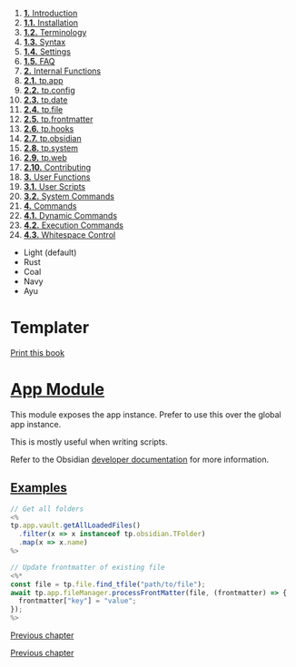 1. [**1.** Introduction](introduction)
1. [**1.1.** Installation](installation)
2. [**1.2.** Terminology](terminology)
3. [**1.3.** Syntax](syntax)
4. [**1.4.** Settings](settings)
5. [**1.5.** FAQ](faq)
3. [**2.** Internal Functions](Atlas/Knowledge/tools/obsidian/Templater/Templater%20doc/internal-functions/overview)
01. [**2.1.** tp.app](app-module)
02. [**2.2.** tp.config](config-module)
03. [**2.3.** tp.date](date-module)
04. [**2.4.** tp.file](file-module)
05. [**2.5.** tp.frontmatter](frontmatter-module)
06. [**2.6.** tp.hooks](hooks-module)
07. [**2.7.** tp.obsidian](obsidian-module)
08. [**2.8.** tp.system](system-module)
09. [**2.9.** tp.web](web-module)
10. [**2.10.** Contributing](contribute)
5. [**3.** User Functions](Atlas/Knowledge/tools/obsidian/Templater/Templater%20doc/user-functions/overview)
1. [**3.1.** User Scripts](script-user-functions)
2. [**3.2.** System Commands](system-user-functions)
7. [**4.** Commands](Atlas/Knowledge/tools/obsidian/Templater/Templater%20doc/commands/overview)
1. [**4.1.** Dynamic Commands](dynamic-command)
2. [**4.2.** Execution Commands](execution-command)
3. [**4.3.** Whitespace Control](whitespace-control)

- Light (default)
- Rust
- Coal
- Navy
- Ayu

# Templater

[Print this book](print)

# [App Module](app-module)

This module exposes the app instance. Prefer to use this over the global app instance.

This is mostly useful when writing scripts.

Refer to the Obsidian [developer documentation](https://docs.obsidian.md/Reference/TypeScript+API/App) for more information.

## [Examples](app-module)

```javascript
// Get all folders
<%
tp.app.vault.getAllLoadedFiles()
  .filter(x => x instanceof tp.obsidian.TFolder)
  .map(x => x.name)
%>

// Update frontmatter of existing file
<%*
const file = tp.file.find_tfile("path/to/file");
await tp.app.fileManager.processFrontMatter(file, (frontmatter) => {
  frontmatter["key"] = "value";
});
%>

```

[Previous chapter](Atlas/Knowledge/tools/obsidian/Templater/Templater%20doc/internal-functions/overview)

[Previous chapter](Atlas/Knowledge/tools/obsidian/Templater/Templater%20doc/internal-functions/overview)

